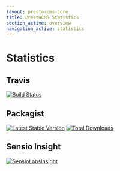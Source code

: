 ```yaml
---
layout: presta-cms-core
title: PrestaCMS Statistics
section_active: overview
navigation_active: statistics
---
```


# Statistics


## Travis

[![Build Status](https://secure.travis-ci.org/prestaconcept/PrestaCMSCoreBundle.png?branch=master)](http://travis-ci.org/prestaconcept/PrestaCMSCoreBundle)

## Packagist

[![Latest Stable Version](https://poser.pugx.org/presta/cms-core-bundle/v/stable.png)](https://packagist.org/packages/presta/cms-core-bundle)
[![Total Downloads](https://poser.pugx.org/presta/cms-core-bundle/downloads.png)](https://packagist.org/packages/presta/cms-core-bundle)


## Sensio Insight

[![SensioLabsInsight](https://insight.sensiolabs.com/projects/6576869b-bb02-4c6f-85ad-eac142d03b85/big.png)](https://insight.sensiolabs.com/projects/6576869b-bb02-4c6f-85ad-eac142d03b85)
